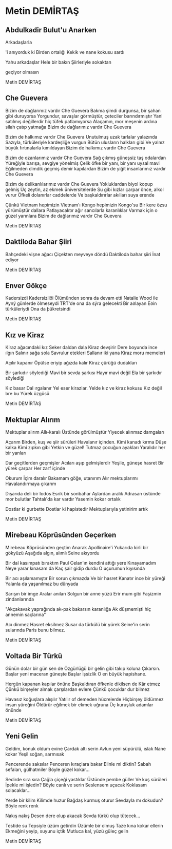 # Metin DEMİRTAŞ

## Abdulkadir Bulut'u Anarken

Arkadaşlarla 

'i anıyorduk ki
Birden ortalığı
Kekik ve nane kokusu sardı

Yahu arkadaşlar
Hele bir bakın
Şiirleriyle sokaktan

 geçiyor olmasın

Metin DEMİRTAŞ

## Che Guevera

Bizim de dağlarımız vardır Che Guevera
Bakma şimdi durgunsa, bir şahan gibi duruyorsa
Yorgundur, savaşlar görmüştür, çeteciler barındırmıştır
Yani satılmış değillerdir hiç tüfek patlamıyorsa
Alaçamın, mor meşenin ardına silah çatıp yatmağa
Bizim de dağlarımız vardır Che Guevera

Bizim de halkımız vardır Che Guevera
Unutulmuş uzak tarlalar yalazında
Sazıyla, türküleriyle kardeşliğe vurgun
Bütün ulusların halkları gibi
Ve yalnız büyük fırtınalarla kımıldayan
Bizim de halkımız vardır Che Guevera

Bizim de ozanlarımız vardır Che Guevera
Sağ çıkmış güneşsiz taş odalardan
Yüreğiyle barışa, sevgiye yönelmiş
Çelik öfke bir yanı, bir yanı uysal mavi
Eğilmeden dimdik geçmiş demir kapılardan
Bizim de yiğit insanlarımız vardır Che Guevera

Bizim de delikanlılarımız vardır Che Guevera
Yokluklardan biyol kopup gelmiş
Üç zeytin, az ekmek üniversitelerde
Su gibi kızlar çarpar önce, alkol vurur
Öfkeli dolanırlar caddelerde
Ve başkaldırırlar akılları suya erende

Çünkü Vietnam hepimizin Vietnam'ı
Kongo hepimizin Kongo'su
Bir kere özsu yürümüştür dallara
Patlayacaktır ağır sancılarla karanlıklar
Varmak için o güzel yarınlara
Bizim de dağlarımız vardır Che Guevera

Metin DEMİRTAŞ

## Daktiloda Bahar Şiiri

Bahçedeki vişne ağacı
Çiçekten meyveye döndü
Daktiloda bahar şiiri
İnat ediyor

Metin DEMİRTAŞ

## Enver Gökçe

Kadersizdi
Kadersizliði
Ölümünden sonra da devam etti
Natalie Wood ile
Ayný günlerde ölmeseydi
TRT'de ona da sýra gelecekti
Bir aðlayan
Eðin türküleriydi
Ona da þükretsindi

Metin DEMİRTAŞ

## Kız ve Kiraz

Kiraz ağacındaki kız
Seker daldan dala
Kiraz devşirir
Dere boyunda ince ılgın
Salınır sağa sola
Savrulur etekleri
Sallanır iki yana
Kiraz moru memeleri

Açılır kapanır
Öpülse eriyip ağızda kalır
Kiraz çürüğü dudakları

Bir şarkıdır söylediği
Mavi bir sevda şarkısı
Hayır mavi değil
Ela bir şarkıdır söylediği

Kız basar
Dal ırgalanır
Yel eser kirazlar.
Yelde kız ve kiraz kokusu
Kız değil bre bu
Yürek üzgüsü

Metin DEMİRTAŞ

## Mektuplar Alırım

Mektuplar alırım
Allı-karalı
Üstünde görülmüştür
Yiyecek alınmaz damgaları

Açarım
Birden, kuş ve şiir sürüleri
Havalanır içinden.
Kimi kanadı kırma
Düşe kalka
Kimi zıpkın gibi
Yetkin ve güzel!
Tutmaz çocuğun ayakları
Yaralıdır her bir yanları

Dar geçitlerden geçmişler
Acıları aşıp gelmişlerdir
Yeşile, güneşe hasret
Bir yürek çarpar
Her zarf içinde

Okurum
İçim daralır
Bakamam göğe, utanırım
Alır mektuplarımı
Havalandırmaya çıkarım

Dışarıda deli bir lodos
Esrik bir sonbahar
Aylardan aralık
Adrasan üstünde mor bulutlar
Tahtalı'da kar vardır
Yasemin kokar ortalık

Dostlar ki gurbette
Dostlar ki hapistedir
Mektuplarıyla yetinirim artık

Metin DEMİRTAŞ

## Mirebeau Köprüsünden Geçerken

Mirebeau Köprüsünden geçtim
Anarak Apollinaire'i
Yukarıda kirli bir gökyüzü
Aşağıda algın, alımlı Seine akıyordu

Bir dal kasımpatı bıraktım
Paul Celan'ın kendini attığı yere
Kınayamadım
Neye yarar kınasam da
Kaç şair gidip durdu
O uçurumun kıyısında

Bir acı aşılamamıştır
Bir sorun çıkmazda
Ve bir hasret
Kanatır ince bir yüreği
Yalanla da yaşanılmaz bu dünyada

Sarışın bir imge
Aralar anıları
Solgun bir anne yüzü
Erir mum gibi
Faşizmin zindanlarında

"Akçakavak yaprağında ak-pak bakarsın karanlığa
Ak düşmemişti hiç annemin saçlarına"

Acı dinmez
Hasret eksilmez
Susar da türkülü bir yürek
Seine'in serin sularında
Paris bunu bilmez.

Metin DEMİRTAŞ

## Voltada Bir Türkü

Günün dolar bir gün sen de
Özgürlüğü bir gelin gibi takıp koluna
Çıkarsın.
Başlar yeni maceran güneşte
Başlar işsizlik
O en büyük hapishane.

Hergün kapanan kapılar önüne
Başkaldıran öfkenle dikilsen de
Kâr etmez
Çünkü birşeyler almak çarşılardan evlere
Çünkü çocuklar dur bilmez

Havasız koğuşlara alışılır
Yatılır of demeden hücrelerde
Hiçbirşey öldürmez insan yüreğini
Öldürür eğilmek bir ekmek uğruna
Üç kuruşluk adamlar önünde

Metin DEMİRTAŞ

## Yeni Gelin

Geldim, konuk oldum evine
Çardak altı serin
Avlun yeni süpürülü, ıslak
Nane kokar
Yeşil soğan, sarmısak

Pencerende saksılar
Penceren kıraçlara bakar
Elinle mi diktin?
Sabah sefaları, gülhatmiler
Böyle güzel kokar...

Sedirde sıra sıra
Çağla çiçeği yastıklar
Üstünde pembe güller
Ve kuş sürüleri
İpekle mi işledin?
Böyle canlı ve serin
Seslensem uçacak
Koklasam solacaklar...

Yerde bir kilim
Kilimde huzur
Bağdaş kurmuş oturur
Sevdayla mı dokudun?
Böyle renk renk

Nakış nakış
Desen dere olup akacak
Sevda türkü olup tütecek...

Testide su
Tepsiyle üzüm getirdin
Üzümle bir olmuş
Taze kına kokar ellerin
Ekmeğini yeyip, suyunu içtik
Mutluca kal, yüzü güleç gelin

Metin DEMİRTAŞ